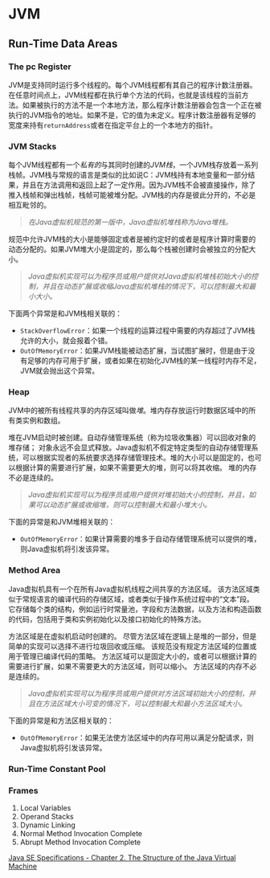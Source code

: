 # JVM

## Run-Time Data Areas

### The pc Register
JVM是支持同时运行多个线程的。每个JVM线程都有其自己的程序计数注册器。在任意时间点上，JVM线程都在执行单个方法的代码，也就是该线程的当前方法。如果被执行的方法不是一个本地方法，那么程序计数注册器会包含一个正在被执行的JVM指令的地址。如果不是，它的值为未定义。程序计数注册器有足够的宽度来持有```returnAddress```或者在指定平台上的一个本地方的指针。

### JVM Stacks
每个JVM线程都有一个*私有的*与其同时创建的*JVM栈*，一个JVM栈存放着一系列栈帧。JVM栈与常规的语言是类似的比如说C：JVM栈持有本地变量和一部分结果，并且在方法调用和返回上起了一定作用。因为JVM栈不会被直接操作，除了推入栈帧和弹出栈帧，栈帧可能被堆分配。JVM栈的内存是彼此分开的，不必是相互毗邻的。

> *在Java虚拟机规范的第一版中，Java虚拟机堆栈称为Java堆栈。*

规范中允许JVM栈的大小是能够固定或者是被约定好的或者是程序计算时需要的动态分配的。如果JVM堆大小是固定的，那么每个栈被创建时会被独立的分配大小。

> *Java虚拟机实现可以为程序员或用户提供对Java虚拟机堆栈初始大小的控制，并且在动态扩展或收缩Java虚拟机堆栈的情况下，可以控制最大和最小大小。*

下面两个异常是和JVM栈相关联的：
- ```StackOverflowError```：如果一个线程的运算过程中需要的内存超过了JVM栈允许的大小，就会报着个错。
- ```OutOfMemoryError```：如果JVM栈能被动态扩展，当试图扩展时，但是由于没有足够的内存可用于扩展，或者如果在初始化JVM栈的某一线程时内存不足，JVM就会抛出这个异常。


### Heap
JVM中的被所有线程共享的内存区域叫做*堆*。堆内存存放运行时数据区域中的所有类实例和数组。

堆在JVM启动时被创建。自动存储管理系统（称为垃圾收集器）可以回收对象的堆存储； 对象永远不会显式释放。Java虚拟机不假定特定类型的自动存储管理系统，可以根据实现者的系统要求选择存储管理技术。堆的大小可以是固定的，也可以根据计算的需要进行扩展，如果不需要更大的堆，则可以将其收缩。 堆的内存不必是连续的。

> *Java虚拟机实现可以为程序员或用户提供对堆初始大小的控制，并且，如果可以动态扩展或收缩堆，则可以控制最大和最小堆大小。*

下面的异常是和JVM堆相关联的：
- ```OutOfMemoryError```：如果计算需要的堆多于自动存储管理系统可以提供的堆，则Java虚拟机将引发该异常。

### Method Area

Java虚拟机具有一个在所有Java虚拟机线程之间共享的方法区域。 该方法区域类似于常规语言的编译代码的存储区域，或者类似于操作系统过程中的“文本”段。 它存储每个类的结构，例如运行时常量池，字段和方法数据，以及方法和构造函数的代码，包括用于类和实例初始化以及接口初始化的特殊方法。

方法区域是在虚拟机启动时创建的。 尽管方法区域在逻辑上是堆的一部分，但是简单的实现可以选择不进行垃圾回收或压缩。 该规范没有规定方法区域的位置或用于管理已编译代码的策略。 方法区域可以是固定大小的，或者可以根据计算的需要进行扩展，如果不需要更大的方法区域，则可以缩小。 方法区域的内存不必是连续的。

> *Java虚拟机实现可以为程序员或用户提供对方法区域初始大小的控制，并且在方法区域大小可变的情况下，可以控制最大和最小方法区域大小。*

下面的异常是和方法区相关联的：
- ```OutOfMemoryError```：如果无法使方法区域中的内存可用以满足分配请求，则Java虚拟机将引发该异常。

### Run-Time Constant Pool

### Frames

1. Local Variables
2. Operand Stacks
3. Dynamic Linking
4. Normal Method Invocation Complete
5. Abrupt Method Invocation Complete

[Java SE Specifications - Chapter 2. The Structure of the Java Virtual Machine](https://docs.oracle.com/javase/specs/jvms/se8/html/jvms-2.html#jvms-2.5.5)
